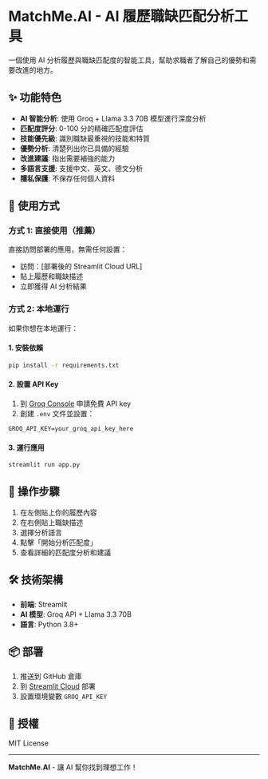 # MatchMe.AI - AI 履歷職缺匹配分析工具

一個使用 AI 分析履歷與職缺匹配度的智能工具，幫助求職者了解自己的優勢和需要改進的地方。

## ✨ 功能特色

- **AI 智能分析**: 使用 Groq + Llama 3.3 70B 模型進行深度分析
- **匹配度評分**: 0-100 分的精確匹配度評估
- **技能優先級**: 識別職缺最重視的技能和特質
- **優勢分析**: 清楚列出你已具備的經驗
- **改進建議**: 指出需要補強的能力
- **多語言支援**: 支援中文、英文、德文分析
- **隱私保護**: 不保存任何個人資料

## 🚀 使用方式

### 方式 1: 直接使用（推薦）
直接訪問部署的應用，無需任何設置：
- 訪問：[部署後的 Streamlit Cloud URL]
- 貼上履歷和職缺描述
- 立即獲得 AI 分析結果

### 方式 2: 本地運行
如果你想在本地運行：

#### 1. 安裝依賴
```bash
pip install -r requirements.txt
```

#### 2. 設置 API Key
1. 到 [Groq Console](https://console.groq.com/) 申請免費 API key
2. 創建 `.env` 文件並設置：
```
GROQ_API_KEY=your_groq_api_key_here
```

#### 3. 運行應用
```bash
streamlit run app.py
```

## 📱 操作步驟

1. 在左側貼上你的履歷內容
2. 在右側貼上職缺描述
3. 選擇分析語言
4. 點擊「開始分析匹配度」
5. 查看詳細的匹配度分析和建議

## 🛠️ 技術架構

- **前端**: Streamlit
- **AI 模型**: Groq API + Llama 3.3 70B
- **語言**: Python 3.8+

## 📦 部署

1. 推送到 GitHub 倉庫
2. 到 [Streamlit Cloud](https://share.streamlit.io/) 部署
3. 設置環境變數 `GROQ_API_KEY`

## 📄 授權

MIT License

---

**MatchMe.AI** - 讓 AI 幫你找到理想工作！